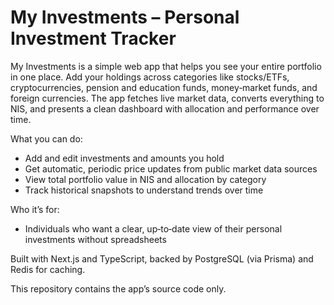 # My Investments – Personal Investment Tracker

My Investments is a simple web app that helps you see your entire portfolio in one place. Add your holdings across categories like stocks/ETFs, cryptocurrencies, pension and education funds, money‑market funds, and foreign currencies. The app fetches live market data, converts everything to NIS, and presents a clean dashboard with allocation and performance over time.

What you can do:
- Add and edit investments and amounts you hold
- Get automatic, periodic price updates from public market data sources
- View total portfolio value in NIS and allocation by category
- Track historical snapshots to understand trends over time

Who it’s for:
- Individuals who want a clear, up‑to‑date view of their personal investments without spreadsheets

Built with Next.js and TypeScript, backed by PostgreSQL (via Prisma) and Redis for caching.

This repository contains the app’s source code only.

